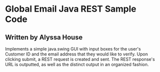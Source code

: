 # Global Email Java REST Sample Code

## Written by Alyssa House

Implements a simple java.swing GUI with input boxes for the user's Customer ID
 and the email address that they would like to verify. Upon clicking submit, 
 a REST request is created and sent. The REST response's URL is outputted, as 
 well as the distinct output in an organized fashion.
 <br/>
